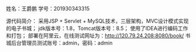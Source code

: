 姓名：王爵鹏
学号：201930343315

源代码简介：
采用JSP + Servlet + MySQL技术，三层架构，MVC设计模式实现的电子书城；
jdk版本号：1.8，Tomcat版本号：8.5；
使用了IDEA进行编码工作和打包；
部署在阿里云，在线测试网址为：http://120.79.24.208:8080/book/
书城后台管理员测试账号：admin，密码：admin